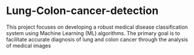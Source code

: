 # Lung-Colon-cancer-detection
This project focuses on developing a robust medical disease classification system using Machine Learning (ML) algorithms. The primary goal is to facilitate accurate diagnosis of lung and colon cancer through the analysis of medical images
